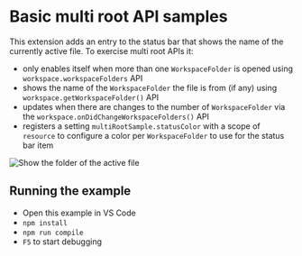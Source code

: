 # Basic multi root API samples

This extension adds an entry to the status bar that shows the name of the currently active file. To exercise multi root APIs it:
- only enables itself when more than one `WorkspaceFolder` is opened using `workspace.workspaceFolders` API
- shows the name of the `WorkspaceFolder` the file is from (if any) using `workspace.getWorkspaceFolder()` API
- updates when there are changes to the number of `WorkspaceFolder` via the `workspace.onDidChangeWorkspaceFolders()` API
- registers a setting `multiRootSample.statusColor` with a scope of `resource` to configure a color per `WorkspaceFolder` to use for the status bar item

![Show the folder of the active file](https://raw.githubusercontent.com/Microsoft/vscode-extension-samples/main/basic-multi-root-sample/preview.gif)

## Running the example

- Open this example in VS Code
- `npm install`
- `npm run compile`
- `F5` to start debugging
